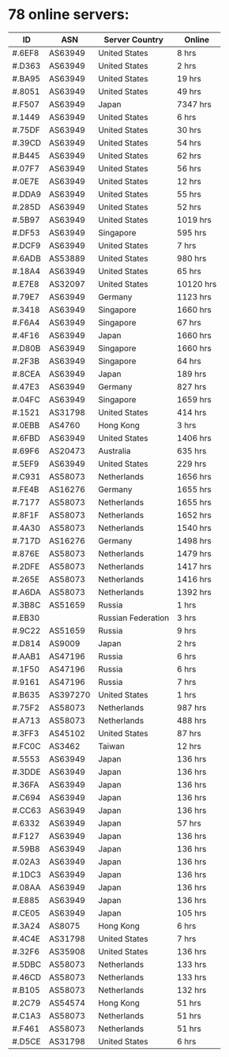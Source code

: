 # 78 online servers:

| ID | ASN | Server Country | Online |
| ------ | ------ | ------ | ------ |
| #.6EF8 | AS63949 | United States | 8 hrs |
| #.D363 | AS63949 | United States | 2 hrs |
| #.BA95 | AS63949 | United States | 19 hrs |
| #.8051 | AS63949 | United States | 49 hrs |
| #.F507 | AS63949 | Japan | 7347 hrs |
| #.1449 | AS63949 | United States | 6 hrs |
| #.75DF | AS63949 | United States | 30 hrs |
| #.39CD | AS63949 | United States | 54 hrs |
| #.B445 | AS63949 | United States | 62 hrs |
| #.07F7 | AS63949 | United States | 56 hrs |
| #.0E7E | AS63949 | United States | 12 hrs |
| #.DDA9 | AS63949 | United States | 55 hrs |
| #.285D | AS63949 | United States | 52 hrs |
| #.5B97 | AS63949 | United States | 1019 hrs |
| #.DF53 | AS63949 | Singapore | 595 hrs |
| #.DCF9 | AS63949 | United States | 7 hrs |
| #.6ADB | AS53889 | United States | 980 hrs |
| #.18A4 | AS63949 | United States | 65 hrs |
| #.E7E8 | AS32097 | United States | 10120 hrs |
| #.79E7 | AS63949 | Germany | 1123 hrs |
| #.3418 | AS63949 | Singapore | 1660 hrs |
| #.F6A4 | AS63949 | Singapore | 67 hrs |
| #.4F16 | AS63949 | Japan | 1660 hrs |
| #.D80B | AS63949 | Singapore | 1660 hrs |
| #.2F3B | AS63949 | Singapore | 64 hrs |
| #.8CEA | AS63949 | Japan | 189 hrs |
| #.47E3 | AS63949 | Germany | 827 hrs |
| #.04FC | AS63949 | Singapore | 1659 hrs |
| #.1521 | AS31798 | United States | 414 hrs |
| #.0EBB | AS4760 | Hong Kong | 3 hrs |
| #.6FBD | AS63949 | United States | 1406 hrs |
| #.69F6 | AS20473 | Australia | 635 hrs |
| #.5EF9 | AS63949 | United States | 229 hrs |
| #.C931 | AS58073 | Netherlands | 1656 hrs |
| #.FE4B | AS16276 | Germany | 1655 hrs |
| #.7177 | AS58073 | Netherlands | 1655 hrs |
| #.8F1F | AS58073 | Netherlands | 1652 hrs |
| #.4A30 | AS58073 | Netherlands | 1540 hrs |
| #.717D | AS16276 | Germany | 1498 hrs |
| #.876E | AS58073 | Netherlands | 1479 hrs |
| #.2DFE | AS58073 | Netherlands | 1417 hrs |
| #.265E | AS58073 | Netherlands | 1416 hrs |
| #.A6DA | AS58073 | Netherlands | 1392 hrs |
| #.3B8C | AS51659 | Russia | 1 hrs |
| #.EB30 |  | Russian Federation | 3 hrs |
| #.9C22 | AS51659 | Russia | 9 hrs |
| #.D814 | AS9009 | Japan | 2 hrs |
| #.AAB1 | AS47196 | Russia | 6 hrs |
| #.1F50 | AS47196 | Russia | 6 hrs |
| #.9161 | AS47196 | Russia | 7 hrs |
| #.B635 | AS397270 | United States | 1 hrs |
| #.75F2 | AS58073 | Netherlands | 987 hrs |
| #.A713 | AS58073 | Netherlands | 488 hrs |
| #.3FF3 | AS45102 | United States | 87 hrs |
| #.FC0C | AS3462 | Taiwan | 12 hrs |
| #.5553 | AS63949 | Japan | 136 hrs |
| #.3DDE | AS63949 | Japan | 136 hrs |
| #.36FA | AS63949 | Japan | 136 hrs |
| #.C694 | AS63949 | Japan | 136 hrs |
| #.CC63 | AS63949 | Japan | 136 hrs |
| #.6332 | AS63949 | Japan | 57 hrs |
| #.F127 | AS63949 | Japan | 136 hrs |
| #.59B8 | AS63949 | Japan | 136 hrs |
| #.02A3 | AS63949 | Japan | 136 hrs |
| #.1DC3 | AS63949 | Japan | 136 hrs |
| #.08AA | AS63949 | Japan | 136 hrs |
| #.E885 | AS63949 | Japan | 136 hrs |
| #.CE05 | AS63949 | Japan | 105 hrs |
| #.3A24 | AS8075 | Hong Kong | 6 hrs |
| #.4C4E | AS31798 | United States | 7 hrs |
| #.32F6 | AS35908 | United States | 136 hrs |
| #.5DBC | AS58073 | Netherlands | 133 hrs |
| #.46CD | AS58073 | Netherlands | 133 hrs |
| #.B105 | AS58073 | Netherlands | 132 hrs |
| #.2C79 | AS54574 | Hong Kong | 51 hrs |
| #.C1A3 | AS58073 | Netherlands | 51 hrs |
| #.F461 | AS58073 | Netherlands | 51 hrs |
| #.D5CE | AS31798 | United States | 6 hrs |

